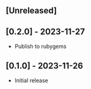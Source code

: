 ## [Unreleased]
## [0.2.0] - 2023-11-27
- Publish to rubygems

## [0.1.0] - 2023-11-26

- Initial release
